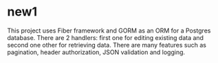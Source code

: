 # new1
This project uses Fiber framework and GORM as an ORM for a Postgres database. There are 2 handlers: first one for editing existing data and second one other for retrieving data. There are many features such as pagination, header authorization, JSON validation and logging.
